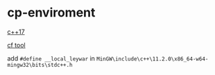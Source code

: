 # cp-enviroment

[c++17](https://nuwen.net/mingw.html)

[cf tool](https://github.com/xalanq/cf-tool/releases)

add `#define __local_leywar` in `MinGW\include\c++\11.2.0\x86_64-w64-mingw32\bits\stdc++.h`
